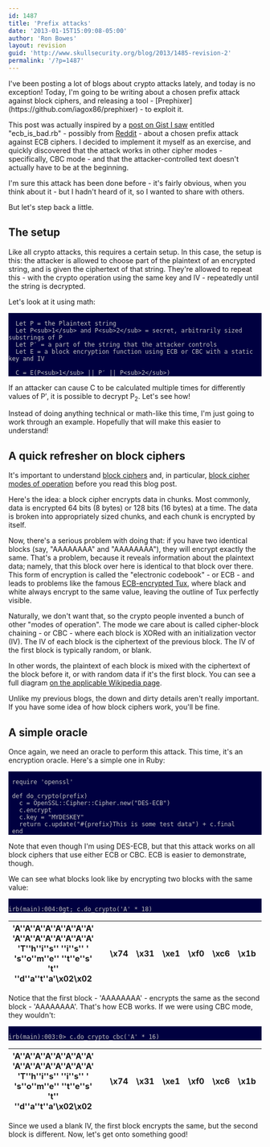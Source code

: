 ```yaml
---
id: 1487
title: 'Prefix attacks'
date: '2013-01-15T15:09:08-05:00'
author: 'Ron Bowes'
layout: revision
guid: 'http://www.skullsecurity.org/blog/2013/1485-revision-2'
permalink: '/?p=1487'
---
```


<style>
  pre {
    font-family: monospace;
    color: #c0c0c0;
    background-color: #000040; }
  .c1 {
    width: 40px;
    background-color: #FF99CC;
    text-align: center;
  }
<p>  .c2 {
    width: 40px;
    background-color: #99CCFF;
    text-align: center;
  }
</style></head><body>I've been posting a lot of blogs about crypto attacks lately, and today is no exception! Today, I'm going to be writing about a chosen prefix attack against block ciphers, and releasing a tool - [Prephixer](https://github.com/iagox86/prephixer) - to exploit it.

This post was actually inspired by a [post on Gist I saw](https://gist.github.com/3095168) entitled "ecb\_is\_bad.rb" - possibly from [Reddit](https://www.reddit.com) - about a chosen prefix attack against ECB ciphers. I decided to implement it myself as an exercise, and quickly discovered that the attack works in other cipher modes - specifically, CBC mode - and that the attacker-controlled text doesn't actually have to be at the beginning.

I'm sure this attack has been done before - it's fairly obvious, when you think about it - but I hadn't heard of it, so I wanted to share with others.

But let's step back a little.

## The setup

Like all crypto attacks, this requires a certain setup. In this case, the setup is this: the attacker is allowed to choose part of the plaintext of an encrypted string, and is given the ciphertext of that string. They're allowed to repeat this - with the crypto operation using the same key and IV - repeatedly until the string is decrypted.

Let's look at it using math:

```

  Let P = the Plaintext string
  Let P<sub>1</sub> and P<sub>2</sub> = secret, arbitrarily sized substrings of P
  Let P′ = a part of the string that the attacker controls
  Let E = a block encryption function using ECB or CBC with a static key and IV

  C = E(P<sub>1</sub> || P′ || P<sub>2</sub>)
```

If an attacker can cause C to be calculated multiple times for differently values of P′, it is possible to decrypt P<sub>2</sub>. Let's see how!

Instead of doing anything technical or math-like this time, I'm just going to work through an example. Hopefully that will make this easier to understand!

## A quick refresher on block ciphers

It's important to understand [block ciphers](https://en.wikipedia.org/wiki/Block_cipher) and, in particular, [block cipher modes of operation](https://en.wikipedia.org/wiki/Block_cipher_modes_of_operation) before you read this blog post.

Here's the idea: a block cipher encrypts data in chunks. Most commonly, data is encrypted 64 bits (8 bytes) or 128 bits (16 bytes) at a time. The data is broken into appropriately sized chunks, and each chunk is encrypted by itself.

Now, there's a serious problem with doing that: if you have two identical blocks (say, "AAAAAAAA" and "AAAAAAAA"), they will encrypt exactly the same. That's a problem, because it reveals information about the plaintext data; namely, that this block over here is identical to that block over there. This form of encryption is called the "electronic codebook" - or ECB - and leads to problems like the famous [ECB-encrypted Tux](https://en.wikipedia.org/wiki/File:Tux_ecb.jpg), where black and white always encrypt to the same value, leaving the outline of Tux perfectly visible.

Naturally, we don't want that, so the crypto people invented a bunch of other "modes of operation". The mode we care about is called cipher-block chaining - or CBC - where each block is XORed with an initialization vector (IV). The IV of each block is the ciphertext of the previous block. The IV of the first block is typically random, or blank.

In other words, the plaintext of each block is mixed with the ciphertext of the block before it, or with random data if it's the first block. You can see a full diagram [on the applicable Wikipedia page](https://en.wikipedia.org/wiki/Block_cipher_modes_of_operation#Cipher-block_chaining_.28CBC.29).

Unlike my previous blogs, the down and dirty details aren't really important. If you have some idea of how block ciphers work, you'll be fine.

## A simple oracle

Once again, we need an oracle to perform this attack. This time, it's an encryption oracle. Here's a simple one in Ruby:

```

 require 'openssl'

 def do_crypto(prefix)
   c = OpenSSL::Cipher::Cipher.new("DES-ECB")
   c.encrypt
   c.key = "MYDESKEY"
   return c.update("#{prefix}This is some test data") + c.final
 end
```

Note that even though I'm using DES-ECB, but that this attack works on all block ciphers that use either ECB or CBC. ECB is easier to demonstrate, though.

We can see what blocks look like by encrypting two blocks with the same value:

```

irb(main):004:0gt; c.do_crypto('A' * 18)
```

'A''A''A''A''A''A''A''A' 'A''A''A''A''A''A''A''A' 'T''h''i''s'' ''i''s'' ' 's''o''m''e'' ''t''e''s' 't'' ''d''a''t''a'\\x02\\x02 |  | \\x74 | \\x31 | \\xe1 | \\xf0 | \\xc6 | \\x1b | \\x35 | \\x11 | \\x74 | \\x31 | \\xe1 | \\xf0 | \\xc6 | \\x1b | \\x35 | \\x11 |  | \\x35 | \\x13 | \\x7b | \\x27 | \\xb6 | \\xf5 | \\xda | \\x9c | \\xb1 | \\x0e | \\xdf | \\x42 | \\x93 | \\xe8 | \\x17 | \\x42 |  | \\xe0 | \\x6f | \\xcf | \\xc0 | \\xcf | \\xfe | \\x87 | \\x66 |
|----------------------------------------------------------------------------------------------------------------------------------|---|-------|-------|-------|-------|-------|-------|-------|-------|-------|-------|-------|-------|-------|-------|-------|-------|---|-------|-------|-------|-------|-------|-------|-------|-------|-------|-------|-------|-------|-------|-------|-------|-------|---|-------|-------|-------|-------|-------|-------|-------|-------|

Notice that the first block - 'AAAAAAAA' - encrypts the same as the second block - 'AAAAAAAA'. That's how ECB works. If we were using CBC mode, they wouldn't:

```

irb(main):003:0> c.do_crypto_cbc('A' * 16)
```

'A''A''A''A''A''A''A''A' 'A''A''A''A''A''A''A''A' 'T''h''i''s'' ''i''s'' ' 's''o''m''e'' ''t''e''s' 't'' ''d''a''t''a'\\x02\\x02 |  | \\x74 | \\x31 | \\xe1 | \\xf0 | \\xc6 | \\x1b | \\x35 | \\x11 | \\x9b | \\xe3 | \\x5d | \\x5c | \\x77 | \\x84 | \\x51 | \\xed |  | \\xfc | \\xe6 | \\x65 | \\xdf | \\x8f | \\xec | \\x88 | \\x08 | \\xa3 | \\x1f | \\xcf | \\x94 | \\xf5 | \\x56 | \\x82 | \\x25 |  | \\x0c | \\x7f | \\xc7 | \\x9b | \\xdd | \\x02 | \\x83 | \\x4b |
|----------------------------------------------------------------------------------------------------------------------------------|---|-------|-------|-------|-------|-------|-------|-------|-------|-------|-------|-------|-------|-------|-------|-------|-------|---|-------|-------|-------|-------|-------|-------|-------|-------|-------|-------|-------|-------|-------|-------|-------|-------|---|-------|-------|-------|-------|-------|-------|-------|-------|

Since we used a blank IV, the first block encrypts the same, but the second block is different. Now, let's get onto something good!